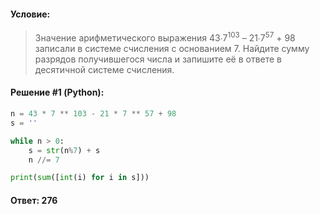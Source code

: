 #### Условие:

> Значение арифметического выражения 43∙7<sup>103</sup> – 21∙7<sup>57</sup> + 98 записали в системе счисления с основанием 7. Найдите сумму разрядов получившегося числа и запишите её в ответе в десятичной системе счисления.

#### Решение #1 (Python):
```python
n = 43 * 7 ** 103 - 21 * 7 ** 57 + 98
s = ''

while n > 0:
    s = str(n%7) + s
    n //= 7

print(sum([int(i) for i in s]))
```

#### Ответ: 276
